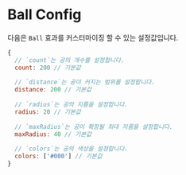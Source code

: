 # Ball Config

다음은 `Ball` 효과를 커스터마이징 할 수 있는 설정값입니다.

~~~javascript
{
  // `count`는 공의 개수를 설정합니다.
  count: 200 // 기본값
  
  // `distance`는 공이 커지는 범위를 설정합니다.
  distance: 200 // 기본값
  
  // `radius`는 공의 지름을 설정합니다.
  radius: 20 // 기본값
  
  // `maxRadius`는 공이 확장될 최대 지름을 설정합니다.
  maxRadius: 40 // 기본값
  
  // `colors`는 공의 색상을 설정합니다.
  colors: ['#000'] // 기본값
}
~~~
